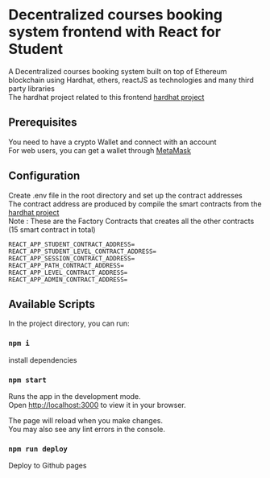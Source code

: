 # Decentralized courses booking system frontend with React for Student
A Decentralized courses booking system built on top of Ethereum blockchain using Hardhat, ethers, reactJS as technologies and many third party libraries <br>
The hardhat project related to this frontend [hardhat project](https://github.com/Frostbite22/DecentralizedCoursesBookingSystem)

## Prerequisites 
You need to have a crypto Wallet and connect with an account <br>
For web users, you can get a wallet through [MetaMask](https://metamask.io/) 

## Configuration 
Create .env file in the root directory and set up the contract addresses <br>
The contract address are produced by compile the smart contracts from the [hardhat project](https://github.com/Frostbite22/DecentralizedCoursesBookingSystem) <br>
Note : These are the Factory Contracts that creates all the other contracts (15 smart contract in total)
```
REACT_APP_STUDENT_CONTRACT_ADDRESS=
REACT_APP_STUDENT_LEVEL_CONTRACT_ADDRESS=
REACT_APP_SESSION_CONTRACT_ADDRESS=
REACT_APP_PATH_CONTRACT_ADDRESS=
REACT_APP_LEVEL_CONTRACT_ADDRESS=
REACT_APP_ADMIN_CONTRACT_ADDRESS=
```

## Available Scripts

In the project directory, you can run:

### `npm i`

install dependencies

### `npm start`

Runs the app in the development mode.\
Open [http://localhost:3000](http://localhost:3000) to view it in your browser.

The page will reload when you make changes.\
You may also see any lint errors in the console.

### `npm run deploy`

Deploy to Github pages

